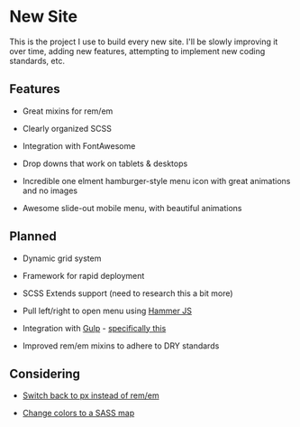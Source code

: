 New Site
========

This is the project I use to build every new site. I'll be slowly improving it over time, adding new features, attempting to implement new coding standards, etc.

Features
--------

* Great mixins for rem/em

* Clearly organized SCSS

* Integration with FontAwesome

* Drop downs that work on tablets & desktops

* Incredible one elment hamburger-style menu icon with great animations and no images

* Awesome slide-out mobile menu, with beautiful animations

Planned
-------

* Dynamic grid system

* Framework for rapid deployment

* SCSS Extends support (need to research this a bit more)

* Pull left/right to open menu using [Hammer JS](http://hammerjs.github.io/)

* Integration with [Gulp](http://gulpjs.com/) - [specifically this](http://code.tutsplus.com/tutorials/using-gulp-for-wordpress-automation--cms-23081)

* Improved rem/em mixins to adhere to DRY standards


Considering
-----------

* [Switch back to px instead of rem/em](http://benfrain.com/just-use-pixels/)

* [Change colors to a SASS map](https://scotch.io/tutorials/aesthetic-sass-2-colors)

